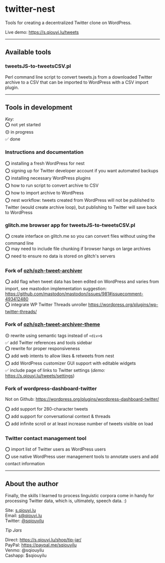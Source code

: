 # twitter-nest
Tools for creating a decentralized Twitter clone on WordPress.

Live demo: https://s.qiouyi.lu/tweets

----

## Available tools

### tweetsJS-to-tweetsCSV.pl

Perl command line script to convert tweets.js from a downloaded Twitter archive to a CSV that can be imported to WordPress with a CSV import plugin.

----

## Tools in development

*Key:*<br />
⭕️ not yet started<br />
🟡 in progress<br />
✅ done<br />

### Instructions and documentation

⭕️ installing a fresh WordPress for nest<br />
⭕️ signing up for Twitter developer account if you want automated backups<br />
⭕️ installing necessary WordPress plugins<br />
⭕️ how to run script to convert archive to CSV<br />
⭕️ how to import archive to WordPress<br />
⭕️ nest workflow: tweets created from WordPress will not be published to Twitter (would create archive loop), but publishing to Twitter will save back to WordPress

### glitch.me browser app for tweetsJS-to-tweetsCSV.pl

⭕️ create interface on glitch.me so you can convert files without using the command line<br />
⭕️ may need to include file chunking if browser hangs on large archives<br />
⭕️ need to ensure no data is stored on glitch's servers<br />

### Fork of <a href="https://github.com/ozh/ozh-tweet-archiver">ozh/ozh-tweet-archiver</a>

⭕️ add flag when tweet data has been edited on WordPress and varies from import, see mastodon implementation suggestion: https://github.com/mastodon/mastodon/issues/981#issuecomment-493412480<br />
⭕️ integrate WP Twitter Threads unroller https://wordpress.org/plugins/wp-twitter-threads/

### Fork of <a href="https://github.com/ozh/ozh-tweet-archiver-theme">ozh/ozh-tweet-archiver-theme</a>

🟡 rewrite using semantic tags instead of `<div>`s<br />
✅ add Twitter references and tools sidebar<br />
⭕️ rewrite for proper responsiveness<br />
⭕️ add web intents to allow likes & retweets from nest<br />
⭕️ add WordPress customizer GUI support with editable widgets<br />
✅ include page of links to Twitter settings (*demo:* https://s.qiouyi.lu/tweets/settings)

### Fork of wordpress-dashboard-twitter

Not on Github: https://wordpress.org/plugins/wordpress-dashboard-twitter/

⭕️ add support for 280-character tweets<br />
⭕️ add support for conversational context & threads<br />
⭕️ add infinite scroll or at least increase number of tweets visible on load

### Twitter contact management tool

⭕️ import list of Twitter users as WordPress users<br />
⭕️ use native WordPress user management tools to annotate users and add contact information

----

## About the author

Finally, the skills I learned to process linguistic corpora come in handy for processing Twitter data, which is, ultimately, speech data. :)

Site: <a href="https://s.qiouyi.lu/" target="_new">s.qiouyi.lu</a><br />
Email: <a href="mailto:s@qiouyi.lu">s@qiouyi.lu</a><br />
Twitter: <a href="https://twitter.com/sqiouyilu" target="_new">@sqiouyilu</a>

*Tip Jars*

Direct: https://s.qiouyi.lu/shop/tip-jar/<br />
PayPal: https://paypal.me/sqiouyilu<br />
Venmo: @sqiouyilu<br />
Cashapp: $sqiouyilu
